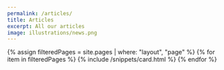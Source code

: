 ```yaml
---
permalink: /articles/
title: Articles
excerpt: All our articles
image: illustrations/news.png
---
```

<!-- Content -->
<main class="p-3" aria-label="Content">
    <section class="container">
        <div class="row row-cols-1 row-cols-md-3">
            {% assign filteredPages = site.pages | where: "layout", "page" %}
            {% for item in filteredPages %}
            {% include /snippets/card.html %}
            {% endfor %}
        </div>
    </section>
</main>